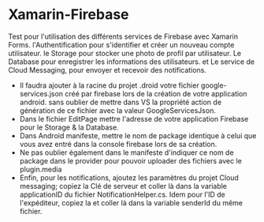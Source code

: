 # Xamarin-Firebase
Test pour l'utilisation des différents services de Firebase avec Xamarin Forms. 
l'Authentification pour s'identifier et créer un nouveau compte utilisateur.
le Storage pour stocker une photo de profil par utilisateur.
Le Database pour enregistrer les informations des utilisateurs.
et Le service de Cloud Messaging, pour envoyer et recevoir des notifications.

- Il faudra ajouter à la racine du projet .droid votre fichier google-services.json créé par firebase lors de la création de votre application android. sans oublier de mettre dans VS la propriété action de génération de ce fichier avec la valeur GoogleServicesJson.
- Dans le fichier EditPage mettre l'adresse de votre application Firebase pour le Storage & la Database.
- Dans Android manifeste, mettre le nom de package identique à celui que vous avez entré dans la console firebase lors de sa création.
- Ne pas oublier également dans le manifeste d'indiquer ce nom de package dans le provider pour pouvoir uploader des fichiers avec le plugin.media
- Enfin, pour les notifications, ajoutez les paramètres du projet Cloud messaging; copiez la Clé de serveur et coller là dans la variable applicationID du fichier NotificationHelper.cs. Idem pour l'ID de l'expéditeur, copiez la et coller là dans la variable senderId du même fichier.
